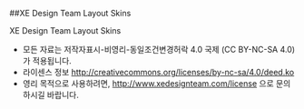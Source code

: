 ##XE Design Team Layout Skins

XE Design Team Layout Skins

* 모든 자료는 저작자표시-비영리-동일조건변경허락 4.0 국제 (CC BY-NC-SA 4.0)가 적용됩니다. 
* 라이센스 정보 http://creativecommons.org/licenses/by-nc-sa/4.0/deed.ko
* 영리 목적으로 사용하려면, http://www.xedesignteam.com/license 으로 문의하시길 바랍니다.
